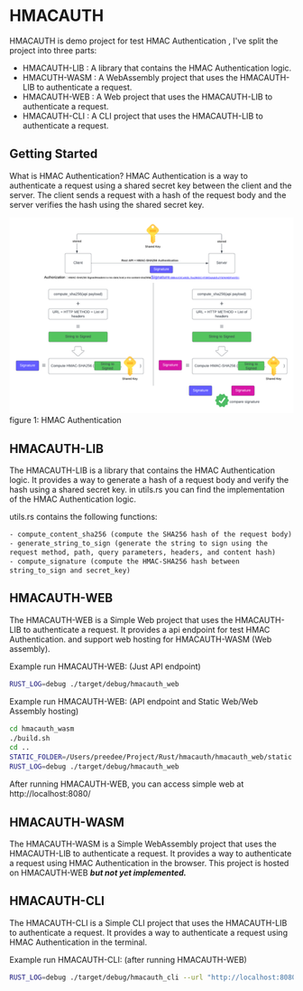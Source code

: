 # HMACAUTH

HMACAUTH is demo project for test HMAC Authentication , I've split the project into three parts:

- HMACAUTH-LIB : A library that contains the HMAC Authentication logic.
- HMACUTH-WASM : A WebAssembly project that uses the HMACAUTH-LIB to authenticate a request.
- HMACAUTH-WEB : A Web project that uses the HMACAUTH-LIB to authenticate a request.
- HMACAUTH-CLI : A CLI project that uses the HMACAUTH-LIB to authenticate a request.


## Getting Started
What is HMAC Authentication? HMAC Authentication is a way to authenticate a request using a shared secret key between the client and the server. The client sends a request with a hash of the request body and the server verifies the hash using the shared secret key.

![img1.png](img%2Fimg1.png)
figure 1: HMAC Authentication

## HMACAUTH-LIB

The HMACAUTH-LIB is a library that contains the HMAC Authentication logic. It provides a way to generate a hash of a request body and verify the hash using a shared secret key.
in utils.rs you can find the implementation of the HMAC Authentication logic.

utils.rs contains the following functions:
```
- compute_content_sha256 (compute the SHA256 hash of the request body)
- generate_string_to_sign (generate the string to sign using the request method, path, query parameters, headers, and content hash)
- compute_signature (compute the HMAC-SHA256 hash between string_to_sign and secret_key)
```

## HMACAUTH-WEB

The HMACAUTH-WEB is a Simple Web project that uses the HMACAUTH-LIB to authenticate a request. It provides a api endpoint for test HMAC Authentication. and support web hosting for HMACAUTH-WASM (Web assembly).

Example run HMACAUTH-WEB: (Just API endpoint)
```bash
RUST_LOG=debug ./target/debug/hmacauth_web
```
Example run HMACAUTH-WEB: (API endpoint and Static Web/Web Assembly hosting)
```bash
cd hmacauth_wasm
./build.sh
cd ..
STATIC_FOLDER=/Users/preedee/Project/Rust/hmacauth/hmacauth_web/static \ 
RUST_LOG=debug ./target/debug/hmacauth_web
```

After running HMACAUTH-WEB, you can access simple web at http://localhost:8080/


## HMACAUTH-WASM

The HMACAUTH-WASM is a Simple WebAssembly project that uses the HMACAUTH-LIB to authenticate a request. It provides a way to authenticate a request using HMAC Authentication in the browser. This project is hosted on HMACAUTH-WEB **_but not yet implemented._** 

## HMACAUTH-CLI
The HMACAUTH-CLI is a Simple CLI project that uses the HMACAUTH-LIB to authenticate a request. It provides a way to authenticate a request using HMAC Authentication in the terminal.

Example run HMACAUTH-CLI: (after running HMACAUTH-WEB)
```bash
RUST_LOG=debug ./target/debug/hmacauth_cli --url "http://localhost:8080/apis/v1/payload" --request-id "request_id_123456" --message "Hello World" --access-key "IbNSH3Lc5ffMHo/wnQuiOD4C0mx5FqDmVMQaAMKFgaQ="
```
